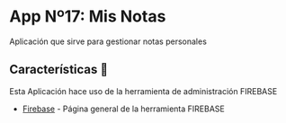 # App Nº17: Mis Notas

Aplicación que sirve para gestionar notas personales

## Características 🚀

Esta Aplicación hace uso de la herramienta de administración FIREBASE

* [Firebase](https://firebase.google.com/) - Página general de la herramienta FIREBASE

